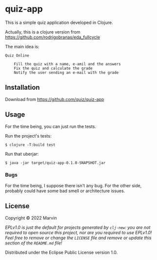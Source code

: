 # quiz-app

This is a simple quiz application developed in Clojure.

Actually, this is a clojure version from https://github.com/rodrigobranas/eda_fullcycle

The main idea is:

    Quiz Online

        Fill the quiz with a name, e-amil and the answers
        Fix the quiz and calculate the grade
        Notify the user sending an e-mail with the grade



## Installation

Download from https://github.com/quiz/quiz-app

## Usage

For the time being, you can just run the tests.

Run the project's tests:

    $ clojure -T:build test

Run that uberjar:

    $ java -jar target/quiz-app-0.1.0-SNAPSHOT.jar


### Bugs

For the time being, I suppose there isn't any bug. For the other side, probably could have some bad smell or architecture issues.


## License

Copyright © 2022 Marvin

_EPLv1.0 is just the default for projects generated by `clj-new`: you are not_
_required to open source this project, nor are you required to use EPLv1.0!_
_Feel free to remove or change the `LICENSE` file and remove or update this_
_section of the `README.md` file!_

Distributed under the Eclipse Public License version 1.0.
